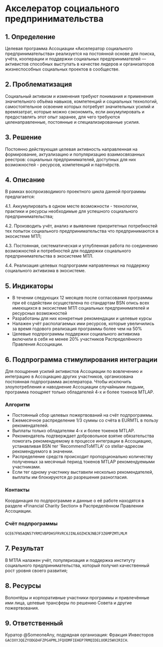# Акселератор социального предпринимательства

## 1. Определение

Целевая программа Ассоциации «Акселератор социального предпринимательства» реализуется на постоянной основе для поиска,
учёта, кооперации и поддержки социальных предпринимателей — активистов способных выступать в качестве лидеров и
организаторов жизнеспособных социальных проектов в сообществе.

## 2. Проблематизация

Социальный активизм и изменения требуют понимания и применения значительного объёма навыков, компетенций и социальных
технологий, самостоятельное освоение которых потребует значительных усилий и времязатрат, которые можно сэкономить, если
аккумулировать и предоставлять этот опыт заранее, для чего требуются целенаправленные, постоянные и специализированные
усилия.

## 3. Решение

Постоянно действующая целевая активность направленная на формирование, актуализацию и популяризацию взаимосвязанных
реестров: социальных предпринимателей, доступных для них возможностей - ресурсов, компетенций и партнёрств.

## 4. Описание

В рамках воспроизводимого проектного цикла данной программы предлагается:

4.1. Аккумулировать в одном месте возможности - технологии, практики и ресурсы необходимые для успешного социального
предпринимательства;

4.2. Производить учёт, анализ и выявление приоритетных потребностей тех попыток социального предпринимательства что
предпринимаются в экосистеме МТЛ;

4.3. Постоянная, систематическая и углубленная работа по соединению возможностей и потребностей для поддержки
социального предпринимательства в экосистеме МТЛ.

4.4. Реализация целевых подпрограмм направленных на поддержку социального активизма в экосистеме.

## 5. Индикаторы

* В течении следующих 12 месяцев после согласования программы при её содействии осуществлена по стандартам BSN опись 
  всех имеющихся в экосистеме МТЛ социальных предпринимателей и ресурсных возможностей
* Разработаны для них конкретные рекомендации и целевые курсы
* Налажен учёт располагаемых ими ресурсов, которые увеличились за время годового реализация программы более чем на 50%
* Целевые подпрограммы поддержки социального активизма включили в себя не менее 20% участников 
  Распределённого Правления Ассоциации.

## 6. Подпрограмма стимулирования интеграции

Для поощрения усилий активистов Ассоциации по вовлечению и интеграцию в Ассоциацию других участников, организована 
постоянная подпрограмма акселератора. Чтобы исключить злоупотребления и наводнение Ассоциации случайными людьми, 
программа поощряет только обладателей 4-х и более токенов MTLAP.

### Алгоритм

* Постоянный сбор целевых пожертвований на счёт подпрограммы.
* Ежемесячное распределение 1/3 суммы со счёта в EURMTL в пользу рекомендателей.
* Выплаты только обладателям 4-х и более токенов MTLAP.
* Рекомендатель подтверждает добровольное взятие обязательства помогать рекомендуемому в процессе интеграции 
  в Ассоциацию, устанавливая BSN тег 'RecommendToMTLA' со stellar-адресом рекомендуемого в значении.
* Распределение средств происходит пропорционально количеству полученных за месячный период токенов MTLAP
  рекомендуемыми участниками.
* Если тег одному участнику выставили несколько рекомендателей, выплаты им блокируются до разрешения разногласия.

### Контакты

Координация по подпрограмме и данные о её работе находятся в разделе «Financial Charity Section» 
в Распределённом Правлении Ассоциации.

### Счёт подпрограммы

`GCE67FN5AQN57YRMIVBPDHSFRVRC6JINL6OZHCNJNBJF3Z6MPZMTLMLM`

## 7. Результат

В МТЛА налажен учёт, популяризация и поддержка институту социального предпринимательства, который получил качественный
рост уровня своего развития;

## 8. Ресурсы

Волонтёры и корпоративные участники программы и привлечённые ими лица, целевые трансферы по решению Совета 
и другие пожертвования.

## 9. Ответственный

Куратор @SomeoneAny,
подрядная организация: Фракция Инвесторов `GACOXYJQEZYODGD4FZPG4PMLJFQXDMFIEHEP7RMQIDELUOR25WV2RICH`.
